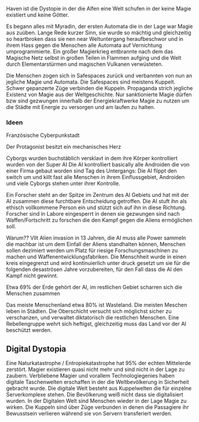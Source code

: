 Haven ist die Dystopie in der die Alfen eine Welt schufen in der keine Magie existiert und keine Götter. 

Es begann alles mit Myradin, der ersten Automata die in der Lage war Magie aus zuüben.
Lange Rede kurzer Sinn, sie wurde so mächtig und gleichzeitig so heartbroken dass sie nen near Weltuntergang heraufbeschwor und in ihrem Hass gegen die Menschen alle Automata auf Vernichtung umprogrammierte. Ein großer Magierkrieg entbrannte nach dem das Magische Netz selbst in großen Teilen in Flammen aufging und die Welt durch Elementarstürmen und magischen Vulkanen verwüsteten.

Die Menschen zogen sich in Safespaces zurück und verbannten von nun an jegliche Magie und Automata. Die Safespaces sind meistens Kuppelt. Schwer gepanzerte Züge verbinden die Kuppeln. Propaganda strich jegliche Existenz von Magie aus der Weltgeschichte. Nur sanktionierte Magie dürfen bzw sind gezwungen innerhalb der Energiekraftwerke Magie zu nutzen um die Städte mit Energie zu versorgen und am laufen zu halten.
### Ideen
Französische Cyberpunkstadt

Der Protagonist besitzt ein mechanisches Herz

Cyborgs wurden buchstäblich versklavt in dem ihre Körper kontrolliert wurden von der Super AI
Die AI kontrolliert basically alle Androiden die von einer Firma gebaut worden sind
Tag des Untergangs: Die AI flippt den switch um und killt fast alle Menschen in ihrem Einflussgebiet, Androiden und viele Cyborgs stehen unter ihrer Kontrolle.

Ein Forscher steht an der Spitze im Zentrum des AI Gebiets und hat mit der AI zusammen diese furchtbare Entscheidung getroffen. Die AI stuft ihn als ethisch vollkommene Person ein und stützt sich auf ihn in diese Richtung. Forscher sind in Labore eingesperrt in denen sie gezwungen sind nach Waffen/Fortschritt zu forschen die den Kampf gegen die Aliens ermöglichen soll.

Warum?? Vllt Alien invasion in 13 Jahren, die AI muss alle Power sammeln die machbar ist um dem Einfall der Aliens standhalten können, Menschen sollen dezimiert werden um Platz für riesige Forschungsmaschinen zu machen und Waffenentwicklungsfabriken. Die Menschheit wurde in einen kreis eingegrenzt und wird kontinuierlich unter druck gesetzt um sie für die folgenden desaströsen Jahre vorzubereiten, für den Fall dass die AI den Kampf nicht gewinnt.

Etwa 69% der Erde gehört der AI, im restlichen Gebiet scharren sich die Menschen zusammen

Das meiste Menschenland etwa 80% ist Wasteland. Die meisten Meschen leben in Städten. Die Oberschicht versucht sich möglichst sicher zu verschanzen, und verwaltet diktatorisch die restlichen Menschen. Eine Rebellengruppe wehrt sich heftigst, gleichzeitig muss das Land vor der AI beschützt werden.

## Digital Dystopia
Eine Naturkatastrophe / Entropiekatastrophe hat 95% der echten Mittelerde zerstört. Magier existieren quasi nicht mehr und sind nicht in der Lage zu zaubern. Verbliebene Magier und vorallem Technologiegenies haben digitale Taschenwelten erschaffen in der die Weltbevölkerung in Sicherheit gebracht wurde.
Die digitale Welt besteht aus Kuppelwelten die für einzelne Serverkomplexe stehen. Die Bevölkerung weiß nicht dass sie digitalisiert wurden. In der Digitalen Welt sind Menschen wieder in der Lage Magie zu wirken. Die Kuppeln sind über Züge verbunden in denen die Passagiere ihr Bewusstsein verlieren während sie von Servern transferiert werden.